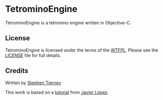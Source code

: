 TetrominoEngine
=========

TetrominoEngine is a tetromino engine written in Objective-C.

License
-
TetrominoEngine is licensed under the terms of the [WTFPL]. Please see the [LICENSE] file for full details.

Credits
-
Written by [Stephen Tierney]

This work is based on a [tutorial] from [Javier López].

  [tutorial]: http://javilop.com/gamedev/tetris-tutorial-in-c-platform-independent-focused-in-game-logic-for-beginners/
  [WTFPL]: http://www.wtfpl.net/about/
  [LICENSE]: https://github.com/sjtrny/TetronimoEngine/blob/master/LICENSE.txt
  [Stephen Tierney]: http://sjtrny.com/
  [Javier López]: http://javilop.com
